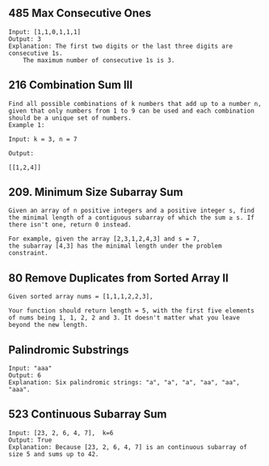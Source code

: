 ## 485 Max Consecutive Ones
```
Input: [1,1,0,1,1,1]
Output: 3
Explanation: The first two digits or the last three digits are consecutive 1s.
    The maximum number of consecutive 1s is 3.
```
## 216 Combination Sum III
```
Find all possible combinations of k numbers that add up to a number n, given that only numbers from 1 to 9 can be used and each combination should be a unique set of numbers.
Example 1:

Input: k = 3, n = 7

Output:

[[1,2,4]]
```
## 209. Minimum Size Subarray Sum
```
Given an array of n positive integers and a positive integer s, find the minimal length of a contiguous subarray of which the sum ≥ s. If there isn't one, return 0 instead.

For example, given the array [2,3,1,2,4,3] and s = 7,
the subarray [4,3] has the minimal length under the problem constraint.
```
##  80 Remove Duplicates from Sorted Array II
```
Given sorted array nums = [1,1,1,2,2,3],

Your function should return length = 5, with the first five elements of nums being 1, 1, 2, 2 and 3. It doesn't matter what you leave beyond the new length.
```
## Palindromic Substrings
```
Input: "aaa"
Output: 6
Explanation: Six palindromic strings: "a", "a", "a", "aa", "aa", "aaa".
```
## 523  Continuous Subarray Sum
```
Input: [23, 2, 6, 4, 7],  k=6
Output: True
Explanation: Because [23, 2, 6, 4, 7] is an continuous subarray of size 5 and sums up to 42.
```
